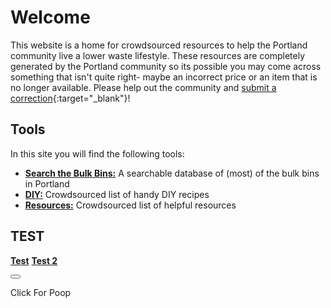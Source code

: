 # Welcome

This website is a home for crowdsourced resources to help the Portland community live a lower waste lifestyle. These resources are completely generated by the Portland community so its possible you may come across something that isn't quite right- maybe an incorrect price or an item that is no longer available. Please help out the community and [submit a correction](https://airtable.com/shrxQLsOwC4kE1uSb){:target="_blank"}! 

## Tools

In this site you will find the following tools:
- [**Search the Bulk Bins:**](BULKBINS.md) A searchable database of (most) of the bulk bins in Portland
- [**DIY:**](DIY.md) Crowdsourced list of handy DIY recipes
- [**Resources:**](RESOURCES.md) Crowdsourced list of helpful resources

## TEST

[**Test**](test.js)
[**Test 2**](./test.js)

<button type="button">
<script type="text/javascript">
var Airtable = require('airtable');
var base = new Airtable({apiKey: 'keyjHtQ8uncyIrJ1A'}).base('appffTsmWo1LKPmRg');
base('Bulk Inventory- Portland, OR').select({
    // Selecting the first 3 records in Bulk Inventory:
    maxRecords: 3,
    view: "Bulk Inventory"
}).eachPage(function page(records, fetchNextPage) {
    // This function (`page`) will get called for each page of records.
    records.forEach(function(record) {
        console.log('Retrieved', record.get('Product'));
    });
    // To fetch the next page of records, call `fetchNextPage`.
    // If there are more records, `page` will get called again.
    // If there are no more records, `done` will get called.
    fetchNextPage();
}, function done(err) {
    if (err) { console.error(err); return; }
});
</script>
</button>


<a onclick="alert(‘Poop’)">Click For Poop</a>
